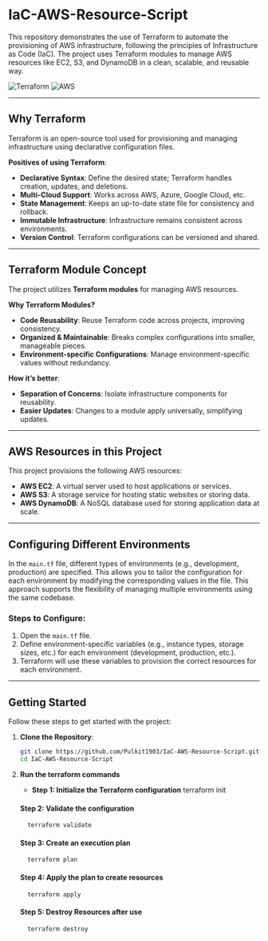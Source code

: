 # IaC-AWS-Resource-Script

This repository demonstrates the use of Terraform to automate the provisioning of AWS infrastructure, following the principles of Infrastructure as Code (IaC). The project uses Terraform modules to manage AWS resources like EC2, S3, and DynamoDB in a clean, scalable, and reusable way.

![Terraform](https://img.shields.io/badge/IaC-Terraform-5C4EE5?logo=terraform&logoColor=white)
![AWS](https://img.shields.io/badge/Cloud-AWS-FF9900?logo=amazonaws&logoColor=white)

---

## Why Terraform

Terraform is an open-source tool used for provisioning and managing infrastructure using declarative configuration files. 

**Positives of using Terraform**:

- **Declarative Syntax**: Define the desired state; Terraform handles creation, updates, and deletions.
- **Multi-Cloud Support**: Works across AWS, Azure, Google Cloud, etc.
- **State Management**: Keeps an up-to-date state file for consistency and rollback.
- **Immutable Infrastructure**: Infrastructure remains consistent across environments.
- **Version Control**: Terraform configurations can be versioned and shared.

---

## Terraform Module Concept

The project utilizes **Terraform modules** for managing AWS resources. 

**Why Terraform Modules?**

- **Code Reusability**: Reuse Terraform code across projects, improving consistency.
- **Organized & Maintainable**: Breaks complex configurations into smaller, manageable pieces.
- **Environment-specific Configurations**: Manage environment-specific values without redundancy.

**How it’s better**:
- **Separation of Concerns**: Isolate infrastructure components for reusability.
- **Easier Updates**: Changes to a module apply universally, simplifying updates.

---

## AWS Resources in this Project

This project provisions the following AWS resources:

- **AWS EC2**: A virtual server used to host applications or services.
- **AWS S3**: A storage service for hosting static websites or storing data.
- **AWS DynamoDB**: A NoSQL database used for storing application data at scale.

---

## Configuring Different Environments

In the `main.tf` file, different types of environments (e.g., development, production) are specified. This allows you to tailor the configuration for each environment by modifying the corresponding values in the file. This approach supports the flexibility of managing multiple environments using the same codebase.

### Steps to Configure:
1. Open the `main.tf` file.
2. Define environment-specific variables (e.g., instance types, storage sizes, etc.) for each environment (development, production, etc.).
3. Terraform will use these variables to provision the correct resources for each environment.

---

## Getting Started

Follow these steps to get started with the project:

1. **Clone the Repository**:

   ```bash
   git clone https://github.com/Pulkit1903/IaC-AWS-Resource-Script.git
   cd IaC-AWS-Resource-Script

2. **Run the terraform commands**
   - **Step 1: Initialize the Terraform configuration**
         terraform init
   #### Step 2: Validate the configuration
         terraform validate
   #### Step 3: Create an execution plan
         terraform plan
   #### Step 4: Apply the plan to create resources
         terraform apply
   #### Step 5: Destroy Resources after use
         terraform destroy
